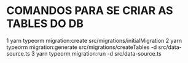 <h1> COMANDOS PARA SE CRIAR AS TABLES DO DB</h1>
1 yarn typeorm migration:create src/migrations/initialMigration
2 yarn typeorm migration:generate src/migrations/createTables -d src/data-source.ts
3 yarn typeorm migration:run -d src/data-source.ts
